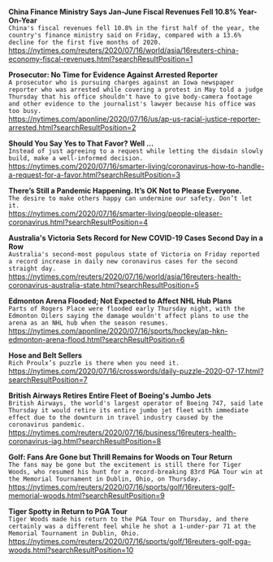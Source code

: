 **China Finance Ministry Says Jan-June Fiscal Revenues Fell 10.8% Year-On-Year**\
`China's fiscal revenues fell 10.8% in the first half of the year, the country's finance ministry said on Friday, compared with a 13.6% decline for the first five months of 2020. `\
https://nytimes.com/reuters/2020/07/16/world/asia/16reuters-china-economy-fiscal-revenues.html?searchResultPosition=1

**Prosecutor: No Time for Evidence Against Arrested Reporter**\
`A prosecutor who is pursuing charges against an Iowa newspaper reporter who was arrested while covering a protest in May told a judge Thursday that his office shouldn't have to give body-camera footage and other evidence to the journalist's lawyer because his office was too busy.`\
https://nytimes.com/aponline/2020/07/16/us/ap-us-racial-justice-reporter-arrested.html?searchResultPosition=2

**Should You Say Yes to That Favor? Well …**\
`Instead of just agreeing to a request while letting the disdain slowly build, make a well-informed decision.`\
https://nytimes.com/2020/07/16/smarter-living/coronavirus-how-to-handle-a-request-for-a-favor.html?searchResultPosition=3

**There’s Still a Pandemic Happening. It’s OK Not to Please Everyone.**\
`The desire to make others happy can undermine our safety. Don’t let it.`\
https://nytimes.com/2020/07/16/smarter-living/people-pleaser-coronavirus.html?searchResultPosition=4

**Australia's Victoria Sets Record for New COVID-19 Cases Second Day in a Row**\
`Australia's second-most populous state of Victoria on Friday reported a record increase in daily new coronavirus cases for the second straight day. `\
https://nytimes.com/reuters/2020/07/16/world/asia/16reuters-health-coronavirus-australia-state.html?searchResultPosition=5

**Edmonton Arena Flooded; Not Expected to Affect NHL Hub Plans**\
`Parts of Rogers Place were flooded early Thursday night, with the Edmonton Oilers saying the damage wouldn't affect plans to use the arena as an NHL hub when the season resumes.`\
https://nytimes.com/aponline/2020/07/16/sports/hockey/ap-hkn-edmonton-arena-flood.html?searchResultPosition=6

**Hose and Belt Sellers**\
`Rich Proulx’s puzzle is there when you need it.`\
https://nytimes.com/2020/07/16/crosswords/daily-puzzle-2020-07-17.html?searchResultPosition=7

**British Airways Retires Entire Fleet of Boeing's Jumbo Jets**\
`British Airways, the world's largest operator of Boeing 747, said late Thursday it would retire its entire jumbo jet fleet with immediate effect due to the downturn in travel industry caused by the coronavirus pandemic.  `\
https://nytimes.com/reuters/2020/07/16/business/16reuters-health-coronavirus-iag.html?searchResultPosition=8

**Golf: Fans Are Gone but Thrill Remains for Woods on Tour Return**\
`The fans may be gone but the excitement is still there for Tiger Woods, who resumed his hunt for a record-breaking 83rd PGA Tour win at the Memorial Tournament in Dublin, Ohio, on Thursday.`\
https://nytimes.com/reuters/2020/07/16/sports/golf/16reuters-golf-memorial-woods.html?searchResultPosition=9

**Tiger Spotty in Return to PGA Tour**\
`Tiger Woods made his return to the PGA Tour on Thursday, and there certainly was a different feel while he shot a 1-under-par 71 at the Memorial Tournament in Dublin, Ohio.`\
https://nytimes.com/reuters/2020/07/16/sports/golf/16reuters-golf-pga-woods.html?searchResultPosition=10

